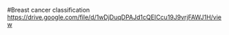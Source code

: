 #Breast cancer classification
https://drive.google.com/file/d/1wDjDuqDPAJd1cQEICcu19J9vrjFAWJ1H/view
